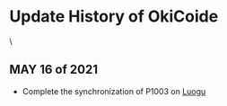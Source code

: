 # Update History of **OkiCoide**
\\
## MAY 16 of 2021
+ Complete the synchronization of P1003 on [Luogu](https://www.luogu.com.cn)
